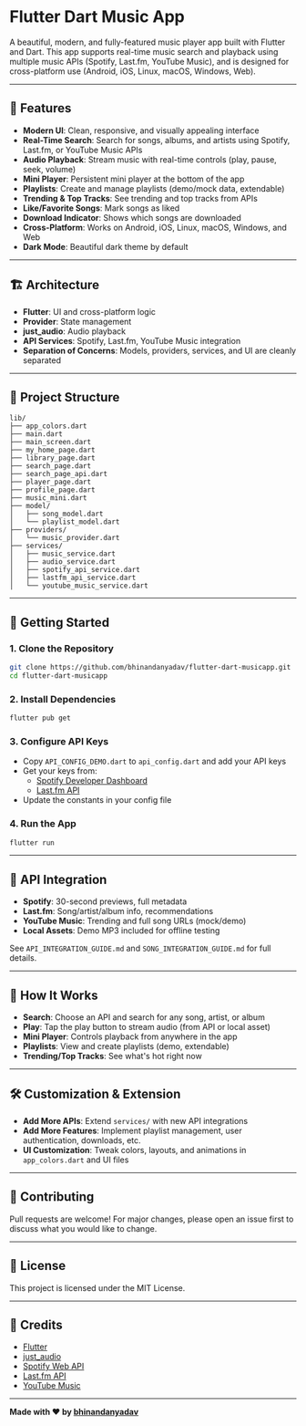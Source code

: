 # Flutter Dart Music App

A beautiful, modern, and fully-featured music player app built with Flutter and Dart. This app supports real-time music search and playback using multiple music APIs (Spotify, Last.fm, YouTube Music), and is designed for cross-platform use (Android, iOS, Linux, macOS, Windows, Web).

---

## 🎵 Features

- **Modern UI**: Clean, responsive, and visually appealing interface
- **Real-Time Search**: Search for songs, albums, and artists using Spotify, Last.fm, or YouTube Music APIs
- **Audio Playback**: Stream music with real-time controls (play, pause, seek, volume)
- **Mini Player**: Persistent mini player at the bottom of the app
- **Playlists**: Create and manage playlists (demo/mock data, extendable)
- **Trending & Top Tracks**: See trending and top tracks from APIs
- **Like/Favorite Songs**: Mark songs as liked
- **Download Indicator**: Shows which songs are downloaded
- **Cross-Platform**: Works on Android, iOS, Linux, macOS, Windows, and Web
- **Dark Mode**: Beautiful dark theme by default

---

## 🏗️ Architecture

- **Flutter**: UI and cross-platform logic
- **Provider**: State management
- **just_audio**: Audio playback
- **API Services**: Spotify, Last.fm, YouTube Music integration
- **Separation of Concerns**: Models, providers, services, and UI are cleanly separated

---

## 📂 Project Structure

```
lib/
├── app_colors.dart
├── main.dart
├── main_screen.dart
├── my_home_page.dart
├── library_page.dart
├── search_page.dart
├── search_page_api.dart
├── player_page.dart
├── profile_page.dart
├── music_mini.dart
├── model/
│   ├── song_model.dart
│   └── playlist_model.dart
├── providers/
│   └── music_provider.dart
├── services/
│   ├── music_service.dart
│   ├── audio_service.dart
│   ├── spotify_api_service.dart
│   ├── lastfm_api_service.dart
│   └── youtube_music_service.dart
```

---

## 🚀 Getting Started

### 1. **Clone the Repository**
```bash
git clone https://github.com/bhinandanyadav/flutter-dart-musicapp.git
cd flutter-dart-musicapp
```

### 2. **Install Dependencies**
```bash
flutter pub get
```

### 3. **Configure API Keys**
- Copy `API_CONFIG_DEMO.dart` to `api_config.dart` and add your API keys
- Get your keys from:
  - [Spotify Developer Dashboard](https://developer.spotify.com/dashboard)
  - [Last.fm API](https://www.last.fm/api/account/create)
- Update the constants in your config file

### 4. **Run the App**
```bash
flutter run
```

---

## 🔑 API Integration

- **Spotify**: 30-second previews, full metadata
- **Last.fm**: Song/artist/album info, recommendations
- **YouTube Music**: Trending and full song URLs (mock/demo)
- **Local Assets**: Demo MP3 included for offline testing

See `API_INTEGRATION_GUIDE.md` and `SONG_INTEGRATION_GUIDE.md` for full details.

---

## 🧩 How It Works

- **Search**: Choose an API and search for any song, artist, or album
- **Play**: Tap the play button to stream audio (from API or local asset)
- **Mini Player**: Controls playback from anywhere in the app
- **Playlists**: View and create playlists (demo, extendable)
- **Trending/Top Tracks**: See what's hot right now

---

## 🛠️ Customization & Extension

- **Add More APIs**: Extend `services/` with new API integrations
- **Add More Features**: Implement playlist management, user authentication, downloads, etc.
- **UI Customization**: Tweak colors, layouts, and animations in `app_colors.dart` and UI files

---

## 🤝 Contributing

Pull requests are welcome! For major changes, please open an issue first to discuss what you would like to change.

---

## 📄 License

This project is licensed under the MIT License.

---

## 🙏 Credits

- [Flutter](https://flutter.dev/)
- [just_audio](https://pub.dev/packages/just_audio)
- [Spotify Web API](https://developer.spotify.com/documentation/web-api/)
- [Last.fm API](https://www.last.fm/api)
- [YouTube Music](https://music.youtube.com/)

---

**Made with ❤️ by [bhinandanyadav](https://github.com/bhinandanyadav)**
